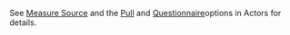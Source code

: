 <!-- CapabilityStatement-MeasureSource-API-Pull-Questionnaire-intro.md {% comment %}
********************************************************************************************
*                              WARNING: DO NOT EDIT THIS FILE                              *
*                                                                                          *
* This file is generated by SUSHI. Any edits you make to this file will be overwritten.    *
*                                                                                          *
* To change the contents of this file, edit the original source file at:                   *
* ig-data\input\includes\CapabilityStatement-MeasureSource-API-Pull-Questionnaire-intro.md *
********************************************************************************************
{% endcomment %} -->
See <a href='actors.html#measure-source'>Measure Source</a> and the <a href='actors.html#pull-option'>Pull</a> and  <a href='actors.html#questionnaire-option'>Questionnaire</a>options in Actors for details.